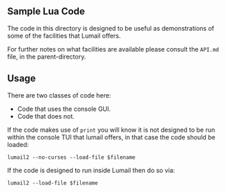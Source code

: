 Sample Lua Code
---------------

The code in this directory is designed to be useful as demonstrations of some of the
facilities that Lumail offers.

For further notes on what facilities are available please consult the `API.md` file,
in the parent-directory.

Usage
-----

There are two classes of code here:

* Code that uses the console GUI.
* Code that does not.

If the code makes use of `print` you will know it is not designed to be run within the console TUI that lumail offers, in that case the code should be loaded:

    lumail2 --no-curses --load-file $filename

If the code is designed to run inside Lumail then do so via:

    lumail2 --load-file $filename


